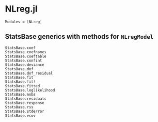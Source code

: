 # NLreg.jl

```@autodocs
Modules = [NLreg]
```

## StatsBase generics with methods for `NLregModel`

```@docs
StatsBase.coef
StatsBase.coefnames
StatsBase.coeftable
StatsBase.confint
StatsBase.deviance
StatsBase.dof
StatsBase.dof_residual
StatsBase.fit
StatsBase.fit!
StatsBase.fitted
StatsBase.loglikelihood
StatsBase.nobs
StatsBase.residuals
StatsBase.response
StatsBase.rss
StatsBase.stderror
StatsBase.vcov
```
